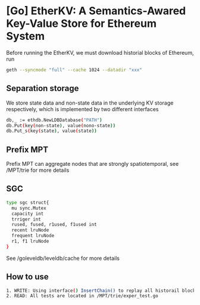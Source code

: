 # [Go] EtherKV: A Semantics-Awared Key-Value Store for Ethereum System

Before running the EtherKV, we must download historial blocks of Ethereum, run

```bash
geth --syncmode "full" --cache 1024 --datadir "xxx"
```

## Separation storage

We store state data and non-state data in the underlying KV storage respectively, which is implemented by two different interfaces

```bash
db,_ := ethdb.NewLDBDatabase("PATH")
db.Put(key(non-state), value(nono-state))
db.Put_s(key(state), value(state))
```
## Prefix MPT

Prefix MPT can aggregate nodes that are strongly spatiotemporal, see /MPT/trie for more details

## SGC

```bash
type sgc struct{
  mu sync.Mutex
  capacity int
  trriger int
  rused, fused, r1used, f1used int
  recent lruNode
  frequent lruNode
  r1, f1 lruNode
}
```
See /goleveldb/leveldb/cache for more details 

## How to use

```bash
1. WRITE: Using interface() InsertChain() to replay all historail blocks
2. READ: All tests are located in /MPT/trie/exper_test.go
```
